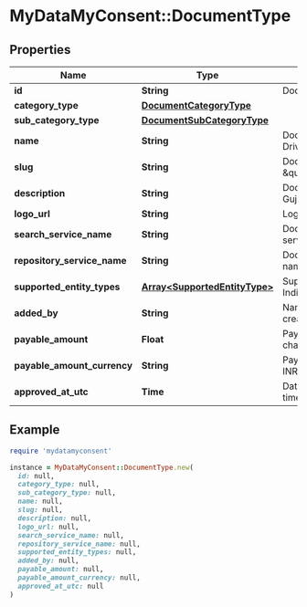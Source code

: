 # MyDataMyConsent::DocumentType

## Properties

| Name | Type | Description | Notes |
| ---- | ---- | ----------- | ----- |
| **id** | **String** | Document Type Identifier. |  |
| **category_type** | [**DocumentCategoryType**](DocumentCategoryType.md) |  |  |
| **sub_category_type** | [**DocumentSubCategoryType**](DocumentSubCategoryType.md) |  |  |
| **name** | **String** | Document Type Name. eg: Driving License. |  |
| **slug** | **String** | Document Type Unique Slug. eg: \&quot;in.gov.gj.transport.dl\&quot;. |  |
| **description** | **String** | Document Type description. eg: Gujarat State Driving License. | [optional] |
| **logo_url** | **String** | Logo URL of document type. |  |
| **search_service_name** | **String** | Document search repository service name. | [optional] |
| **repository_service_name** | **String** | Document repository service name. | [optional] |
| **supported_entity_types** | [**Array&lt;SupportedEntityType&gt;**](SupportedEntityType.md) | Supported entity types. eg: Individual, Organization. |  |
| **added_by** | **String** | Name of the document type creator. |  |
| **payable_amount** | **Float** | Payable amount if document is chargeable. eg: 10.25. |  |
| **payable_amount_currency** | **String** | Payable amount currency. eg: INR, USD etc.,. | [optional] |
| **approved_at_utc** | **Time** | DateTime of approval in UTC timezone. | [optional] |

## Example

```ruby
require 'mydatamyconsent'

instance = MyDataMyConsent::DocumentType.new(
  id: null,
  category_type: null,
  sub_category_type: null,
  name: null,
  slug: null,
  description: null,
  logo_url: null,
  search_service_name: null,
  repository_service_name: null,
  supported_entity_types: null,
  added_by: null,
  payable_amount: null,
  payable_amount_currency: null,
  approved_at_utc: null
)
```

